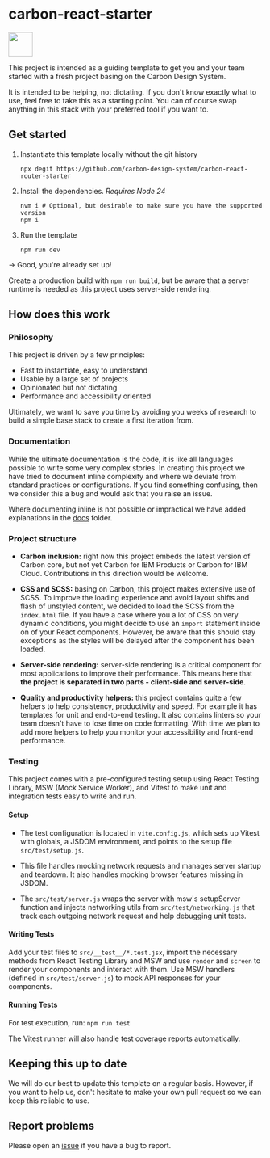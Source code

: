 # carbon-react-starter

<img height=48px src="public/icon.dark.svg"></img>

This project is intended as a guiding template to get you and your team started with a fresh project basing on the Carbon Design System.

It is intended to be helping, not dictating. If you don't know exactly what to use, feel free to take this as a starting point. You can of course swap anything in this stack with your preferred tool if you want to.

## Get started

1. Instantiate this template locally without the git history
   ```
   npx degit https://github.com/carbon-design-system/carbon-react-router-starter
   ```
1. Install the dependencies. _Requires Node 24_
   ```
   nvm i # Optional, but desirable to make sure you have the supported version
   npm i
   ```
1. Run the template
   ```
   npm run dev
   ```

→ Good, you're already set up!

Create a production build with `npm run build`, but be aware that a server runtime is needed as this project uses server-side rendering.

## How does this work

### Philosophy

This project is driven by a few principles:

- Fast to instantiate, easy to understand
- Usable by a large set of projects
- Opinionated but not dictating
- Performance and accessibility oriented

Ultimately, we want to save you time by avoiding you weeks of research to build a simple base stack to create a first iteration from.

### Documentation

While the ultimate documentation is the code, it is like all languages possible to write some very complex stories. In creating this project we have tried to document inline complexity and where we deviate from standard practices or configurations. If you find something confusing, then we consider this a bug and would ask that you raise an issue.

Where documenting inline is not possible or impractical we have added explanations in the [docs](./docs) folder.

### Project structure

- **Carbon inclusion:** right now this project embeds the latest version of Carbon core, but not yet Carbon for IBM Products or Carbon for IBM Cloud. Contributions in this direction would be welcome.

- **CSS and SCSS:** basing on Carbon, this project makes extensive use of SCSS. To improve the loading experience and avoid layout shifts and flash of unstyled content, we decided to load the SCSS from the `index.html` file. If you have a case where you a lot of CSS on very dynamic conditions, you might decide to use an `import` statement inside on of your React components. However, be aware that this should stay exceptions as the styles will be delayed after the component has been loaded.

- **Server-side rendering:** server-side rendering is a critical component for most applications to improve their performance. This means here that **the project is separated in two parts - client-side and server-side**.

- **Quality and productivity helpers:** this project contains quite a few helpers to help consistency, productivity and speed. For example it has templates for unit and end-to-end testing. It also contains linters so your team doesn't have to lose time on code formatting.
  With time we plan to add more helpers to help you monitor your accessibility and front-end performance.

### Testing

This project comes with a pre-configured testing setup using React Testing Library, MSW (Mock Service Worker), and Vitest to make unit and integration tests easy to write and run.

#### Setup

- The test configuration is located in `vite.config.js`, which sets up Vitest with globals, a JSDOM environment, and points to the setup file `src/test/setup.js`.

- This file handles mocking network requests and manages server startup and teardown. It also handles mocking browser features missing in JSDOM.

- The `src/test/server.js` wraps the server with msw's setupServer function and injects networking utils from `src/test/networking.js` that track each outgoing network request and help debugging unit tests.

#### Writing Tests

Add your test files to `src/__test__/*.test.jsx`, import the necessary methods from React Testing Library and MSW and use `render` and `screen` to render your components and interact with them. Use MSW handlers (defined in `src/test/server.js`) to mock API responses for your components.

#### Running Tests

For test execution, run:
`npm run test`

The Vitest runner will also handle test coverage reports automatically.

## Keeping this up to date

We will do our best to update this template on a regular basis. However, if you want to help us, don't hesitate to make your own pull request so we can keep this reliable to use.

## Report problems

Please open an [issue](issues) if you have a bug to report.
